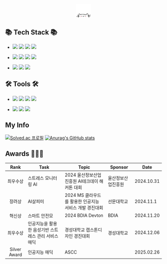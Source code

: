 <div align="center">

<img src="cat.webp" width="50"/>

</div>

## 📚 Tech Stack 📚 
- <img src="https://img.shields.io/badge/html5-E34F26.svg?style=for-the-badge&logo=html5&logoColor=white" /> <img src="https://img.shields.io/badge/css3-1572B6.svg?style=for-the-badge&logo=css3&logoColor=white" /> <img src="https://img.shields.io/badge/bootstrap-7952B3.svg?style=for-the-badge&logo=bootstrap&logoColor=white" /> <img src="https://img.shields.io/badge/tailwind-06B6D4.svg?style=for-the-badge&logo=tailwindcss&logoColor=white" />

- <img src="https://img.shields.io/badge/javascript-F7DF1E.svg?style=for-the-badge&logo=javascript&logoColor=20232a" /> <img src="https://img.shields.io/badge/React-61DAFB.svg?style=for-the-badge&logo=React&logoColor=white" /> <img src="https://img.shields.io/badge/typescript-3178C6.svg?style=for-the-badge&logo=typescript&logoColor=white" /> <img src="https://img.shields.io/badge/node.js-5FA04E.svg?style=for-the-badge&logo=nodedotjs&logoColor=white" />

- <img src="https://img.shields.io/badge/SQLite-003B57?style=for-the-badge&logo=SQLite&logoColor=white"> <img src="https://img.shields.io/badge/python-3670A0?style=for-the-badge&logo=python&logoColor=ffdd54" /> <img src="https://img.shields.io/badge/flask-000000.svg?style=for-the-badge&logo=flask&logoColor=white" />

## 🛠 Tools 🛠
- <img src="https://img.shields.io/badge/git-F05033.svg?style=for-the-badge&logo=git&logoColor=white" /> <img src="https://img.shields.io/badge/github-181717.svg?style=for-the-badge&logo=github&logoColor=white" />
  <img src="https://img.shields.io/badge/Postman-FF6C37.svg?style=for-the-badge&logo=Postman&logoColor=white" /> <img src="https://img.shields.io/badge/Vercel-000000.svg?style=for-the-badge&logo=Vercel&logoColor=white" />

- <img src="https://img.shields.io/badge/jupyter-F37626.svg?style=for-the-badge&logo=jupyter&logoColor=white" /> <img src="https://img.shields.io/badge/Colab-F9AB00.svg?style=for-the-badge&logo=googlecolab&logoColor=white" /> <img src="https://img.shields.io/badge/VSCode-007ACC.svg?style=for-the-badge&logo=VSCode&logoColor=white" />

## My Info
[![Solved.ac 프로필](http://mazassumnida.wtf/api/v2/generate_badge?boj=rbals1915)](https://solved.ac/profile/rbals1915)
[![Anurag's GitHub stats](https://github-readme-stats.vercel.app/api?username=secgyu&show_icons=true&theme=tokyonight)](https://github.com/anuraghazra/github-readme-stats)

## Awards 🥇🥈🥉
| Rank | Task | Topic | Sponsor | Date |
|:------:|-------|------|---------|------|
| 최우수상  |  스트레스 모니터링 AI   | 2024 울산정보산업진흥원 AI테크데이 해커톤 대회 | 울산정보산업진흥원 | 2024.10.31 |
| 장려상  | AI살피미 | 2024 MS 클라우드를 활용한 인공지능 서비스 개발 경진대회 | 선문대학교  | 2024.11.1 |
| 혁신상  | 스마트 안전모 | 2024 BDIA Devton | BDIA  | 2024.11.20 |
| 최우수상  | 인공지능을 활용한 음성기반 스트레스 관리 서비스 매딕 | 경성대학교 캡스톤디자인 경진대회 | 경성대학교  | 2024.12.06 |
| Silver Award | 인공지능 매딕 | ASCC |  | 2025.02.26
